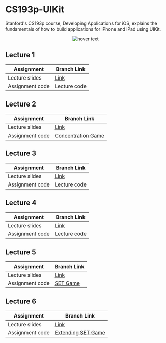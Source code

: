 # CS193p-UIKit

Stanford's CS193p course, Developing Applications for iOS, explains the fundamentals of how to build applications for iPhone and iPad using UIKit.

<p align="center">
  <img src="https://miro.medium.com/max/1200/1*UlybzoOkP5X87QLW7e7Hwg.png" title="hover text">
</p>

## Lecture 1
| Assignment | Branch Link |
| ----- | ----- |
| Lecture slides | [Link](https://github.com/maksim-mitrofanov/CS193p-UIKit/blob/main/Lecture-1.md) |
| Assignment code | Lecture code |

## Lecture 2
| Assignment | Branch Link |
| ----- | ----- |
| Lecture slides | [Link](https://github.com/maksim-mitrofanov/CS193p-UIKit/blob/main/Lecture-2.md) |
| Assignment code | [Concentration Game](https://github.com/maksim-mitrofanov/CS193p-UIKit/tree/Assignment-1) |

## Lecture 3
| Assignment | Branch Link |
| ----- | ----- |
| Lecture slides | [Link](https://github.com/maksim-mitrofanov/CS193p-UIKit/blob/main/Lecture-3.md) |
| Assignment code | Lecture code |

## Lecture 4
| Assignment | Branch Link |
| ----- | ----- |
| Lecture slides | [Link](https://github.com/maksim-mitrofanov/CS193p-UIKit/blob/main/Lecture-4.md) |
| Assignment code | Lecture code |

## Lecture 5
| Assignment | Branch Link |
| ----- | ----- |
| Lecture slides | [Link](https://github.com/maksim-mitrofanov/CS193p-UIKit/blob/main/Lecture-5.md) |
| Assignment code | [SET Game](https://github.com/maksim-mitrofanov/CS193p-UIKit/tree/Assignment-2) |

## Lecture 6
| Assignment | Branch Link |
| ----- | ----- |
| Lecture slides | [Link](https://github.com/maksim-mitrofanov/CS193p-UIKit/blob/main/Lecture-6.md) |
| Assignment code | [Extending SET Game](https://github.com/maksim-mitrofanov/CS193p-UIKit/tree/Assignment-3) |

